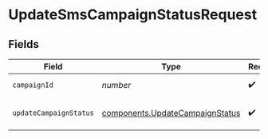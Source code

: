 # UpdateSmsCampaignStatusRequest


## Fields

| Field                                                                              | Type                                                                               | Required                                                                           | Description                                                                        |
| ---------------------------------------------------------------------------------- | ---------------------------------------------------------------------------------- | ---------------------------------------------------------------------------------- | ---------------------------------------------------------------------------------- |
| `campaignId`                                                                       | *number*                                                                           | :heavy_check_mark:                                                                 | id of the campaign                                                                 |
| `updateCampaignStatus`                                                             | [components.UpdateCampaignStatus](../../models/components/updatecampaignstatus.md) | :heavy_check_mark:                                                                 | Status of the campaign.                                                            |